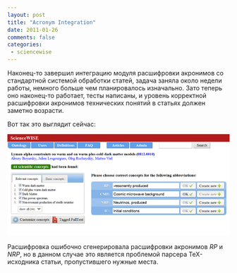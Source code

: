 ```yaml
---
layout: post
title: "Acronym Integration"
date: 2011-01-26
comments: false
categories:
 - sciencewise
---
```


Наконец-то завершил интеграцию модуля расшифровки акронимов со стандартной системой обработки статей,
задача заняла около недели работы, немного больше чем планировалось  изначально. Зато теперь оно наконец-то работает,
тесты написаны, и уровень корректной расшифровки акронимов технических понятий в статьях должен заметно возрасти.

Вот так это выглядит сейчас:

![](/images/blog/acronyms-sw.png)

Расшифровка ошибочно сгенерировала расшифровки акронимов *RP* и *NRP*,
но в данном случае это является проблемой парсера TeX-исходника статьи, пропустившего нужные места.
